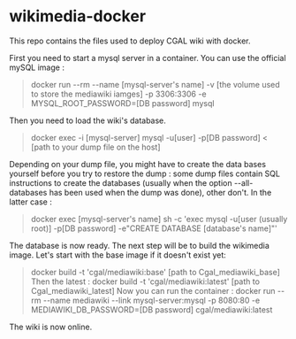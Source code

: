 # wikimedia-docker
This repo contains the files used to deploy CGAL wiki with docker.

First you need to start a mysql server in a container. You can use the official mySQL image :
 
> docker run --rm --name [mysql-server's name] -v [the volume used to store the mediawiki iamges] -p 3306:3306 -e MYSQL_ROOT_PASSWORD=[DB password] mysql
 
 Then you need to load the wiki's database. 
 > docker exec -i [mysql-server] mysql -u[user] -p[DB password] < [path to your dump file on the host]

Depending on your dump file, you might have to create the data bases yourself before you try to restore the dump :
some dump files contain SQL instructions to create the databases (usually when the option --all-databases has been
used when the dump was done), other don't. In the latter case :

> docker exec [mysql-server's name] sh -c 'exec mysql -u[user (usually root)] -p[DB password] -e"CREATE DATABASE [database's name]"'

The database is now ready. 
The next step will be to build the wikimedia image. 
Let's start with the base image if it doesn't exist yet:
> docker build -t 'cgal/mediawiki:base' [path to Cgal_mediawiki_base]
Then the latest :
> docker build -t 'cgal/mediawiki:latest' [path to Cgal_mediawiki_latest]
Now you can run the container :
> docker run --rm --name mediawiki --link mysql-server:mysql -p 8080:80 -e MEDIAWIKI_DB_PASSWORD=[DB password] cgal/mediawiki:latest

The wiki is now online.
